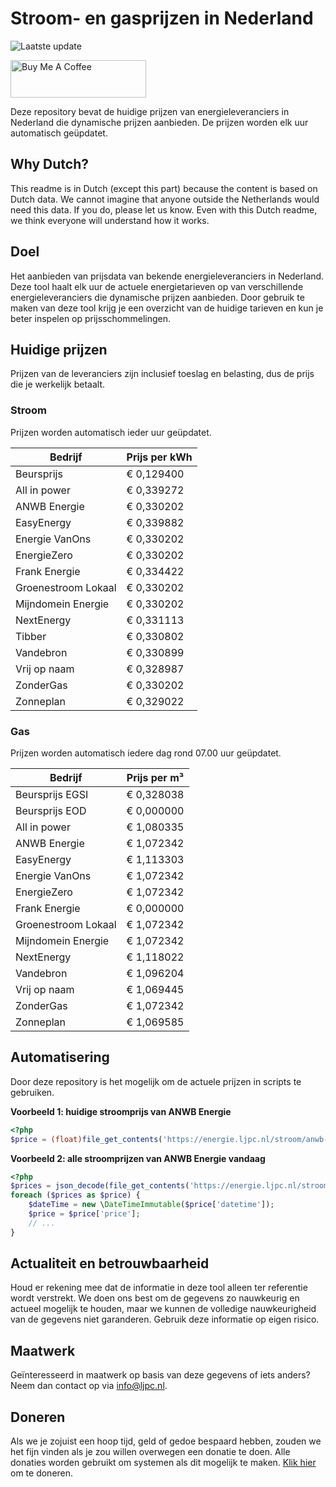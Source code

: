 # Stroom- en gasprijzen in Nederland

![Laatste update](https://img.shields.io/badge/laatste%20update-2023--08--19%2020%3A00%20CET-brightgreen)

<a href="https://www.buymeacoffee.com/Lars-" target="_blank"><img src="https://cdn.buymeacoffee.com/buttons/v2/default-orange.png" alt="Buy Me A Coffee" height="60" style="height: 60px !important;width: 217px !important;" ></a>

Deze repository bevat de huidige prijzen van energieleveranciers in Nederland die dynamische prijzen aanbieden. De prijzen worden elk uur automatisch geüpdatet.

## Why Dutch?

This readme is in Dutch (except this part) because the content is based on Dutch data. We cannot imagine that anyone outside the Netherlands would need this data. If you do, please let us know. Even with this Dutch readme, we think
everyone will understand how it works.

## Doel

Het aanbieden van prijsdata van bekende energieleveranciers in Nederland. Deze tool haalt elk uur de actuele energietarieven op van verschillende energieleveranciers die dynamische prijzen aanbieden. Door gebruik te maken van deze tool
krijg je een overzicht van de huidige tarieven en kun je beter inspelen op prijsschommelingen.

## Huidige prijzen

Prijzen van de leveranciers zijn inclusief toeslag en belasting, dus de prijs die je werkelijk betaalt.

### Stroom

Prijzen worden automatisch ieder uur geüpdatet.

 Bedrijf | Prijs per kWh 
---------|---------------
Beursprijs | € 0,129400
All in power | € 0,339272
ANWB Energie | € 0,330202
EasyEnergy | € 0,339882
Energie VanOns | € 0,330202
EnergieZero | € 0,330202
Frank Energie | € 0,334422
Groenestroom Lokaal | € 0,330202
Mijndomein Energie | € 0,330202
NextEnergy | € 0,331113
Tibber | € 0,330802
Vandebron | € 0,330899
Vrij op naam | € 0,328987
ZonderGas | € 0,330202
Zonneplan | € 0,329022


### Gas

Prijzen worden automatisch iedere dag rond 07.00 uur geüpdatet.

 Bedrijf | Prijs per m³ 
---------|--------------
Beursprijs EGSI | € 0,328038
Beursprijs EOD | € 0,000000
All in power | € 1,080335
ANWB Energie | € 1,072342
EasyEnergy | € 1,113303
Energie VanOns | € 1,072342
EnergieZero | € 1,072342
Frank Energie | € 0,000000
Groenestroom Lokaal | € 1,072342
Mijndomein Energie | € 1,072342
NextEnergy | € 1,118022
Vandebron | € 1,096204
Vrij op naam | € 1,069445
ZonderGas | € 1,072342
Zonneplan | € 1,069585


## Automatisering

Door deze repository is het mogelijk om de actuele prijzen in scripts te gebruiken.

**Voorbeeld 1: huidige stroomprijs van ANWB Energie**

```php
<?php
$price = (float)file_get_contents('https://energie.ljpc.nl/stroom/anwb-energie-nu.txt');

```

**Voorbeeld 2: alle stroomprijzen van ANWB Energie vandaag**

```php
<?php
$prices = json_decode(file_get_contents('https://energie.ljpc.nl/stroom/all-in-power-vandaag.json'),true);
foreach ($prices as $price) {
    $dateTime = new \DateTimeImmutable($price['datetime']);
    $price = $price['price'];
    // ...
}
```

## Actualiteit en betrouwbaarheid

Houd er rekening mee dat de informatie in deze tool alleen ter referentie wordt verstrekt. We doen ons best om de gegevens zo nauwkeurig en actueel mogelijk te houden, maar we kunnen de volledige nauwkeurigheid van de gegevens niet
garanderen. Gebruik deze informatie op eigen risico.

## Maatwerk

Geïnteresseerd in maatwerk op basis van deze gegevens of iets anders? Neem dan contact op
via [info@ljpc.nl](mailto:info@ljpc.nl?subject=Energie%20prijzen).

## Doneren

Als we je zojuist een hoop tijd, geld of gedoe bespaard hebben, zouden we het fijn vinden als je zou willen overwegen een
donatie te doen. Alle donaties worden gebruikt om systemen als dit mogelijk te
maken. [Klik hier](https://www.buymeacoffee.com/Lars-) om te doneren.

